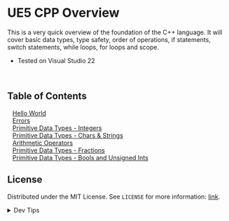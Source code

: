 # UE5 CPP Overview


<!-- OVERVIEW -->
This is a very quick overview of the foundation of the C++ language. It will cover basic data types, type safety, order of operations, if statements, switch statements, while loops, for loops and scope.

* Tested on Visual Studio 22

<br>

<!-- TOC -->
## Table of Contents

<kbd></kbd> &nbsp;&nbsp; [Hello World](hello-world/README.md#user-content-hello-world) <br>
<kbd></kbd> &nbsp;&nbsp; [Errors](errors/README.md#user-content-errors) <br>
<kbd></kbd> &nbsp;&nbsp; [Primitive Data Types - Integers](integers/README.md#user-content-primitive-data-types---integers) <br>
<kbd></kbd> &nbsp;&nbsp; [Primitive Data Types - Chars & Strings](strings/README.md#user-content-primitive-data-types---chars--strings) <br>
<kbd></kbd> &nbsp;&nbsp; [Arithmetic Operators](operators/README.md#user-content-arithmetic-operators) <br>
<kbd></kbd> &nbsp;&nbsp; [Primitive Data Types - Fractions](fractions/README.md#user-content-primitive-data-types---fractions) <br>
<kbd></kbd> &nbsp;&nbsp; [Primitive Data Types - Bools and Unsigned Ints](bools/README.md#user-content-primitive-data-types---bools-and-unsigned-ints) <br>

<!-- LICENSE -->
## License
Distributed under the MIT License. See `LICENSE` for more information: [link](LICENSE).

</details>
<details><summary>Dev Tips</summary>
make git m="add commit message"
</details>